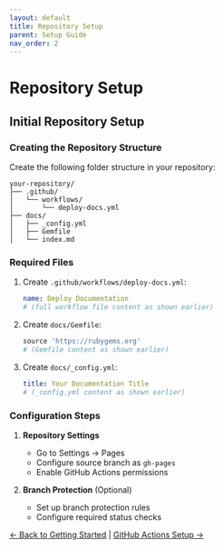 ```yaml
---
layout: default
title: Repository Setup
parent: Setup Guide
nav_order: 2
---
```


# Repository Setup
<!-- repository-setup.md -->

## Initial Repository Setup

### Creating the Repository Structure

Create the following folder structure in your repository:

```
your-repository/
├── .github/
│   └── workflows/
│       └── deploy-docs.yml
├── docs/
│   ├── _config.yml
│   ├── Gemfile
│   └── index.md
```

### Required Files

1. Create `.github/workflows/deploy-docs.yml`:
   ```yaml
   name: Deploy Documentation
   # (full workflow file content as shown earlier)
   ```

2. Create `docs/Gemfile`:
   ```ruby
   source 'https://rubygems.org'
   # (Gemfile content as shown earlier)
   ```

3. Create `docs/_config.yml`:
   ```yaml
   title: Your Documentation Title
   # (_config.yml content as shown earlier)
   ```

### Configuration Steps

1. **Repository Settings**
   - Go to Settings → Pages
   - Configure source branch as `gh-pages`
   - Enable GitHub Actions permissions

2. **Branch Protection** (Optional)
   - Set up branch protection rules
   - Configure required status checks

[← Back to Getting Started](index.md) | [GitHub Actions Setup →](github-actions-setup.md)